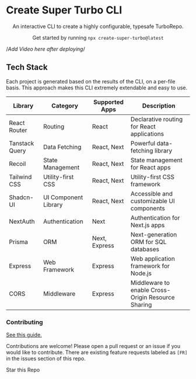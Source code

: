 # Create Super Turbo CLI

<p align="center">
  An interactive CLI to create a highly configurable, typesafe TurboRepo.
</p>
<p align="center">
  Get started by running <code>npx create-super-turbo@latest</code>
</p>


/*Add Video here after deploying*/





## Tech Stack

Each project is generated based on the results of the CLI, on a per-file basis. This approach makes this CLI extremely extendable and easy to use.

| Library        | Category             | Supported Apps | Description                                        |
| -------------- | -------------------- | -------------- | -------------------------------------------------- |
| React Router   | Routing              | React          | Declarative routing for React applications         |
| Tanstack Query | Data Fetching        | React, Next    | Powerful data-fetching library                     |
| Recoil         | State Management     | React, Next    | State management for React apps                    |
| Tailwind CSS   | Utility-first CSS    | React, Next    | Utility-first CSS framework                        |
| Shadcn-UI      | UI Component Library | React, Next    | Accessible and customizable UI components          |
| NextAuth       | Authentication       | Next           | Authentication for Next.js apps                    |
| Prisma         | ORM                  | Next, Express  | Next-generation ORM for SQL databases              |
| Express        | Web Framework        | Express        | Web application framework for Node.js              |
| CORS           | Middleware           | Express        | Middleware to enable Cross-Origin Resource Sharing |

### Contributing

[See this guide.](\https://github.com/super-turbo-stack/create-super-turbo/blob/main/contributing.md)

Contributions are welcome! Please open a pull request or an issue if you would like to contribute. There are existing feature requests labeled as `[FR]` in the issues section of this repo.

Star this Repo
